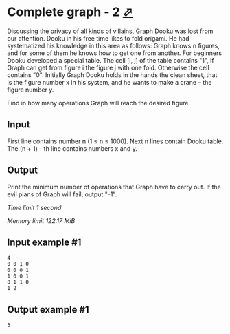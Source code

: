 # Complete graph - 2 [⬀](https://www.e-olymp.com/en/problems/5338)

Discussing the privacy of all kinds of villains, Graph Dooku was lost from our attention. Dooku in his free time likes to fold origami. He had systematized his knowledge in this area as follows: Graph knows n figures, and for some of them he knows how to get one from another. For beginners Dooku developed a special table. The cell [i, j] of the table contains "1", if Graph can get from figure i the figure j with one fold. Otherwise the cell contains "0". Initially Graph Dooku holds in the hands the clean sheet, that is the figure number x in his system, and he wants to make a crane – the figure number y.

Find in how many operations Graph will reach the desired figure.

## Input

First line contains number n (1 ≤ n ≤ 1000). Next n lines contain Dooku table. The (n + 1) - th line contains numbers x and y.

## Output

Print the minimum number of operations that Graph have to carry out. If the evil plans of Graph will fail, output "-1".

_Time limit 1 second_

_Memory limit 122.17 MiB_

## Input example #1
```
4
0 0 1 0
0 0 0 1
1 0 0 1
0 1 1 0
1 2
```

## Output example #1
```
3
```
